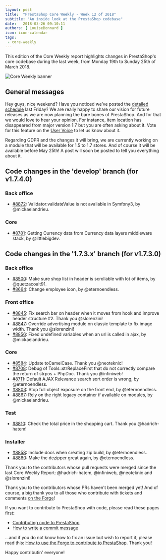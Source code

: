 ```yaml
---
layout: post
title:  "PrestaShop Core Weekly - Week 12 of 2018"
subtitle: "An inside look at the PrestaShop codebase"
date:   2018-03-26 09:10:11
authors: [ LouiseBonnard ]
icon: icon-calendar
tags:
 - core-weekly
---
```


This edition of the Core Weekly report highlights changes in PrestaShop's core codebase during the last week, from Monday 19th to Sunday 25th of March 2018.

![Core Weekly banner](/assets/images/2017/04/core_weekly_banner.jpg)


## General messages

Hey guys, nice weekend? Have you noticed we’ve posted the [detailed schedule]( http://build.prestashop.com/news/announcing-our-2018-release-schedule) last Friday? We are really happy to share our vision for future releases as we are now planning the bare bones of PrestaShop. And for that we would love to hear your opinion. For instance, item location has disappeared from major version 1.7 but you are often asking about it. Vote for this feature on the [User Voice](http://feedback.prestashop.com) to let us know about it.

Regarding GDPR and the changes it will bring, we are currently working on a module that will be available for 1.5 to 1.7 stores. And of course it will be available before May 25th! A post will soon be posted to tell you everything about it.


## Code changes in the 'develop' branch (for v1.7.4.0)

### Back office

* [#8872](https://github.com/PrestaShop/PrestaShop/pull/8872): Validator:validateValue is not available in Symfony3, by @mickaelandrieu.


### Core

* [#8781](https://github.com/PrestaShop/PrestaShop/pull/8781): Getting Currency data from Currency data layers middleware stack, by @littlebigdev.


## Code changes in the '1.7.3.x' branch (for v1.7.3.0)

### Back office

* [#8500](https://github.com/PrestaShop/PrestaShop/pull/8500): Make sure shop list in header is scrollable with lot of items, by @quetzacoalt91.
* [#8664](https://github.com/PrestaShop/PrestaShop/pull/8664): Change employee icon, by @eternoendless.


### Front office

* [#8845](https://github.com/PrestaShop/PrestaShop/pull/8845): Fix search bar on header when it moves from hook and improve header structure #2. Thank you @slorenzini!
* [#8847](https://github.com/PrestaShop/PrestaShop/pull/8847): Override advertising module on classic template to fix image width. Thank you @slorenzini!
* [#8856](https://github.com/PrestaShop/PrestaShop/pull/8856): Fixed undefined variables when an url is called in ajax, by @mickaelandrieu.


### Core

* [#8584](https://github.com/PrestaShop/PrestaShop/pull/8584): Update toCamelCase. Thank you @neoteknic!
* [#8708](https://github.com/PrestaShop/PrestaShop/pull/8708): Debug of Tools::strReplaceFirst that do not correctly compare the return of strpos + PhpDoc. Thank you @infiniweb!
* [#8711](https://github.com/PrestaShop/PrestaShop/pull/8711): Default AJAX Relevance search sort order is wrong, by @eternoendless.
* [#8803](https://github.com/PrestaShop/PrestaShop/pull/8803): Stop full object exposure on the front end, by @eternoendless.
* [#8867](https://github.com/PrestaShop/PrestaShop/pull/8867): Rely on the right legacy container if available on modules, by @mickaelandrieu.


### Test

* [#8810](https://github.com/PrestaShop/PrestaShop/pull/8810): Check the total price in the shopping cart. Thank you @hadrich-hatem!


### Installer

* [#8858](https://github.com/PrestaShop/PrestaShop/pull/8858): Include docs when creating zip build, by @eternoendless.
* [#8860](https://github.com/PrestaShop/PrestaShop/pull/8860): Make the dezipper great again, by @eternoendless.

Thank you to the contributors whose pull requests were merged since the last Core Weekly Report: @hadrich-hatem, @infiniweb, @neoteknic and @slorenzini!

Thank you to the contributors whose PRs haven't been merged yet! And of course, a big thank you to all those who contribute with tickets and comments [on the Forge](http://forge.prestashop.com/)!

If you want to contribute to PrestaShop with code, please read these pages first:

 * [Contributing code to PrestaShop](http://doc.prestashop.com/display/PS16/Contributing+code+to+PrestaShop)
 * [How to write a commit message](http://doc.prestashop.com/display/PS16/How+to+write+a+commit+message)

...and if you do not know how to fix an issue but wish to report it, please read this: [How to use the Forge to contribute to PrestaShop](http://doc.prestashop.com/display/PS16/How+to+use+the+Forge+to+contribute+to+PrestaShop). Thank you!

Happy contributin' everyone!
